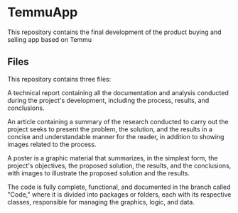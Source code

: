 # TemmuApp 
This repository contains the final development of the product buying and selling app based on Temmu

## Files
This repository contains three files:

A technical report containing all the documentation and analysis conducted during the project's development, including the process, results, and conclusions.

An article containing a summary of the research conducted to carry out the project seeks to present the problem, the solution, and the results in a concise and understandable manner for the reader, in addition to showing images related to the process.

A poster is a graphic material that summarizes, in the simplest form, the project's objectives, the proposed solution, the results, and the conclusions, with images to illustrate the proposed solution and the results.

The code is fully complete, functional, and documented in the branch called "Code," where it is divided into packages or folders, each with its respective classes, responsible for managing the graphics, logic, and data.
